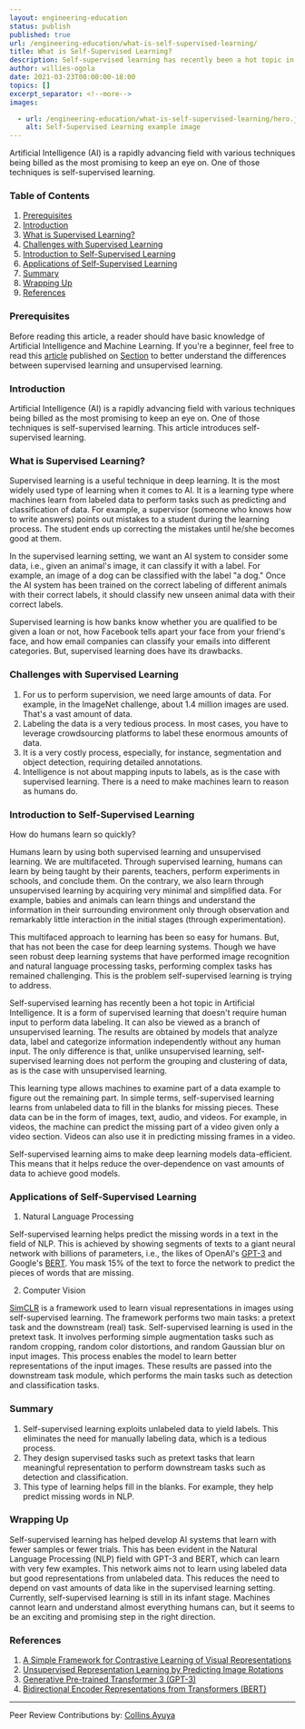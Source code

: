 ```yaml
---
layout: engineering-education
status: publish
published: true
url: /engineering-education/what-is-self-supervised-learning/
title: What is Self-Supervised Learning?
description: Self-supervised learning has recently been a hot topic in Artificial Intelligence. It is a form of supervised learning that doesn't require human input to perform data labeling. It can also be viewed as a branch of unsupervised learning. The results are obtained by models that analyze data, label and categorize information independently without any human input. In this article, we introduce self-supervised learning.
author: willies-ogola
date: 2021-03-23T00:00:00-18:00
topics: []
excerpt_separator: <!--more-->
images:

  - url: /engineering-education/what-is-self-supervised-learning/hero.jpg
    alt: Self-Supervised Learning example image
---
```

Artificial Intelligence (AI) is a rapidly advancing field with various techniques being billed as the most promising to keep an eye on. One of those techniques is self-supervised learning.
<!--more-->

### Table of Contents

1. [Prerequisites](#prerequisites)
2. [Introduction](#introduction)
3. [What is Supervised Learning?](#what-is-supervised-learning)
4. [Challenges with Supervised Learning](#challenges-with-supervised-learning)
5. [Introduction to Self-Supervised Learning](#introduction-to-self-supervised-learning)
6. [Applications of Self-Supervised Learning](#applications-of-self-supervised-learning)
7. [Summary](#summary)
7. [Wrapping Up](#wrapping-up)
8. [References](#references)

### Prerequisites

Before reading this article, a reader should have basic knowledge of Artificial Intelligence and Machine Learning. If you're a beginner, feel free to read this [article](/section-engineering-education/supervised-learning-algorithms/) published on [Section](https://www.section.io/engineering-education/) to better understand the differences between supervised learning and unsupervised learning.

### Introduction

Artificial Intelligence (AI) is a rapidly advancing field with various techniques being billed as the most promising to keep an eye on. One of those techniques is self-supervised learning. This article introduces self-supervised learning.

### What is Supervised Learning?

Supervised learning is a useful technique in deep learning. It is the most widely used type of learning when it comes to AI. It is a learning type where machines learn from labeled data to perform tasks such as predicting and classification of data. For example, a supervisor (someone who knows how to write answers) points out mistakes to a student during the learning process. The student ends up correcting the mistakes until he/she becomes good at them.

In the supervised learning setting, we want an AI system to consider some data, i.e., given an animal's image, it can classify it with a label. For example, an image of a dog can be classified with the label "a dog." Once the AI system has been trained on the correct labeling of different animals with their correct labels, it should classify new unseen animal data with their correct labels.

Supervised learning is how banks know whether you are qualified to be given a loan or not, how Facebook tells apart your face from your friend's face, and how email companies can classify your emails into different categories. But, supervised learning does have its drawbacks.

### Challenges with Supervised Learning

1. For us to perform supervision, we need large amounts of data. For example, in the ImageNet challenge, about 1.4 million images are used. That's a vast amount of data. 
2. Labeling the data is a very tedious process. In most cases, you have to leverage crowdsourcing platforms to label these enormous amounts of data.
3. It is a very costly process, especially, for instance, segmentation and object detection, requiring detailed annotations. 
4. Intelligence is not about mapping inputs to labels, as is the case with supervised learning. There is a need to make machines learn to reason as humans do.

### Introduction to Self-Supervised Learning

How do humans learn so quickly?

Humans learn by using both supervised learning and unsupervised learning. We are multifaceted. Through supervised learning, humans can learn by being taught by their parents, teachers, perform experiments in schools, and conclude them. On the contrary, we also learn through unsupervised learning by acquiring very minimal and simplified data. For example, babies and animals can learn things and understand the information in their surrounding environment only through observation and remarkably little interaction in the initial stages (through experimentation).

This multifaced approach to learning has been so easy for humans. But, that has not been the case for deep learning systems. Though we have seen robust deep learning systems that have performed image recognition and natural language processing tasks, performing complex tasks has remained challenging. This is the problem self-supervised learning is trying to address. 

Self-supervised learning has recently been a hot topic in Artificial Intelligence. It is a form of supervised learning that doesn't require human input to perform data labeling. It can also be viewed as a branch of unsupervised learning. The results are obtained by models that analyze data, label and categorize information independently without any human input. The only difference is that, unlike unsupervised learning, self-supervised learning does not perform the grouping and clustering of data, as is the case with unsupervised learning. 

This learning type allows machines to examine part of a data example to figure out the remaining part. In simple terms, self-supervised learning learns from unlabeled data to fill in the blanks for missing pieces. These data can be in the form of images, text, audio, and videos. 
For example, in videos, the machine can predict the missing part of a video given only a video section. Videos can also use it in predicting missing frames in a video.

Self-supervised learning aims to make deep learning models data-efficient. This means that it helps reduce the over-dependence on vast amounts of data to achieve good models.

### Applications of Self-Supervised Learning

1. Natural Language Processing

Self-supervised learning helps predict the missing words in a text in the field of NLP. This is achieved by showing segments of texts to a giant neural network with billions of parameters, i.e., the likes of OpenAI's [GPT-3](https://openai.com/blog/openai-api/) and Google's [BERT](https://arxiv.org/pdf/1810.04805.pdf). You mask 15% of the text to force the network to predict the pieces of words that are missing. 

2. Computer Vision

[SimCLR](https://arxiv.org/pdf/2002.05709.pdf) is a framework used to learn visual representations in images using self-supervised learning. The framework performs two main tasks: a pretext task and the downstream (real) task. Self-supervised learning is used in the pretext task. It involves performing simple augmentation tasks such as random cropping, random color distortions, and random Gaussian blur on input images. This process enables the model to learn better representations of the input images. These results are passed into the downstream task module, which performs the main tasks such as detection and classification tasks.

### Summary

1. Self-supervised learning exploits unlabeled data to yield labels. This eliminates the need for manually labeling data, which is a tedious process.
2. They design supervised tasks such as pretext tasks that learn meaningful representation to perform downstream tasks such as detection and classification.
3. This type of learning helps fill in the blanks. For example, they help predict missing words in NLP.

### Wrapping Up

Self-supervised learning has helped develop AI systems that learn with fewer samples or fewer trials. This has been evident in the Natural Language Processing (NLP) field with GPT-3 and BERT, which can learn with very few examples. This network aims not to learn using labeled data but good representations from unlabeled data. This reduces the need to depend on vast amounts of data like in the supervised learning setting. 
Currently, self-supervised learning is still in its infant stage. Machines cannot learn and understand almost everything humans can, but it seems to be an exciting and promising step in the right direction.

### References

1. [A Simple Framework for Contrastive Learning of Visual Representations](https://arxiv.org/pdf/2002.05709.pdf)
2. [Unsupervised Representation Learning by Predicting Image Rotations](https://arxiv.org/pdf/1803.07728.pdf)
3. [Generative Pre-trained Transformer 3 (GPT-3)](https://openai.com/blog/openai-api/)
4. [Bidirectional Encoder Representations from Transformers (BERT)](https://arxiv.org/pdf/1810.04805.pdf)

---
Peer Review Contributions by: [Collins Ayuya](https://www.section.io/engineering-education/authors/collins-ayuya/)
